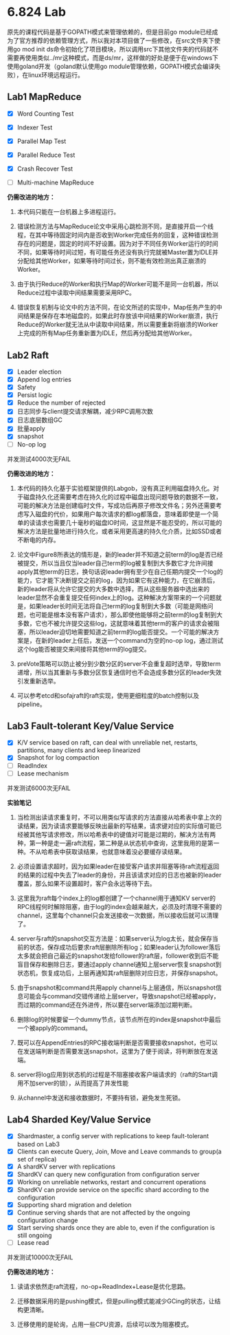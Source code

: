 # 6.824 Lab

原先的课程代码是基于GOPATH模式来管理依赖的，但是目前go module已经成为了官方推荐的依赖管理方式，所以我对本项目做了一些修改，在src文件夹下使用go mod init ds命令初始化了项目模块，所以调用src下其他文件夹的代码就不需要再使用类似../mr这种模式，而是ds/mr，这样做的好处是便于在windows下使用goland开发（goland默认使用go module管理依赖，GOPATH模式会编译失败），在linux环境远程运行。

## Lab1 MapReduce

- [x] Word Counting Test
- [x] Indexer Test
- [x] Parallel Map Test
- [x] Parallel Reduce Test
- [x] Crash Recover Test
- [ ] Multi-machine MapReduce



**仍需改进的地方：**

1. 本代码只能在一台机器上多进程运行。

2. 错误检测方法与MapReduce论文中采用心跳检测不同，是直接开启一个线程，在其中等待固定时间内是否收到Worker完成任务的回复，这种错误检测存在的问题是，固定的时间不好设置。因为对于不同任务Worker运行的时间不同，如果等待时间过短，有可能任务还没有执行完就被Master置为IDLE并分配给其他Worker，如果等待时间过长，则不能有效检测出真正崩溃的Worker。

3. 由于执行Reduce的Worker和执行Map的Worker可能不是同一台机器，所以Reduce过程中读取中间结果需要采用RPC。

4. 错误恢复机制与论文中的方法不同，在论文所述的实现中，Map任务产生的中间结果是保存在本地磁盘的，如果此时存放该中间结果的Worker崩溃，执行Reduce的Worker就无法从中读取中间结果，所以需要重新将崩溃的Worker上完成的所有Map任务重新置为IDLE，然后再分配给其他Worker。

## Lab2 Raft

- [x] Leader election
- [x] Append log entries
- [x] Safety
- [x] Persist logic
- [x] Reduce the number of rejected
- [x] 日志同步与client提交请求解耦，减少RPC调用次数
- [x] 日志底层数组GC
- [x] 批量apply
- [x] snapshot
- [ ] No-op log

并发测试4000次无FAIL

**仍需改进的地方：**

1. 本代码的持久化基于实验框架提供的Labgob，没有真正利用磁盘持久化。对于磁盘持久化还需要考虑在持久化的过程中磁盘出现问题导致的数据不一致，可能的解决方法是创建临时文件，写成功后再原子修改文件名；另外还需要考虑写入磁盘的代价，如果用户每次请求的都log都落盘，意味着即使是一个简单的读请求也需要几十毫秒的磁盘IO时间，这显然是不能忍受的，所以可能的解决方法是批量地进行持久化，或者采用更高速的持久化介质，比如SSD或者不断电的内存。

2. 论文中Figure8所表达的情形是，新的leader并不知道之前term的log是否已经被提交，所以当且仅当leader自己term的log被复制到大多数它才允许间接apply其他term的日志，换句话说leader拥有至少在自己任期内提交一个log的能力，它才能下决断提交之前的log，因为如果它有这种能力，在它崩溃后，新的leader将从允许它提交的大多数中选择，而从这些服务器中选出来的leader显然不会重复提交任何index上的log。这种解决方案带来的一个问题就是，如果leader长时间无法将自己term的log复制到大多数（可能是网络问题，也可能是根本没有客户请求），那么即使他能够将之前term的log复制到大多数，它也不被允许提交这些log，这就意味着其他term的客户的请求会被阻塞，所以leader迫切地需要知道之前term的log能否提交。一个可能的解决方案是，在新的leader上任后，发送一个command为空的no-op log，通过测试这个log能否被提交来间接将其他term的log提交。

3. preVote策略可以防止被分到少数分区的server不会重复超时选举，导致term递增，所以当其重新与多数分区恢复通信时也不会造成多数分区的leader失效引发重新选举。

4. 可以参考etcd和sofajraft的raft实现，使用更细粒度的batch控制以及pipeline。

## Lab3 Fault-tolerant Key/Value Service

- [x] K/V service based on raft, can deal with unreliable net, restarts, partitions, many clients and keep linearized
- [x] Snapshot for log compaction
- [ ] ReadIndex
- [ ] Lease mechanism

并发测试6000次无FAIL

**实验笔记**

1. 当检测出读请求重复时，不可以用类似写请求的方法直接从哈希表中拿上次的读结果，因为读请求要能够反映出最新的写结果，请求键对应的实际值可能已经被其他写请求修改，所以哈希表中的键值对可能是过期的，解决方法有两种，第一种是走一遍raft流程，第二种是从状态机中查询，这里我用的是第一种。不从哈希表中获取读结果，也就意味着没必要缓存读结果。

2. 必须设置请求超时，因为如果leader在接受客户请求并阻塞等待raft流程返回的结果的过程中失去了leader的身份，并且该请求对应的日志也被新的leader覆盖，那么如果不设置超时，客户会永远等待下去。

3. 这里我为raft每个index上的log都创建了一个channel用于通知KV server的RPC线程何时解除阻塞，由于log的index会越来越大，必须及时清理不需要的channel，这里每个channel只会发送接收一次数据，所以接收后就可以清理了。

4. server与raft的snapshot交互方法是：如果server认为log太长，就会保存当前的状态，保存成功后要求raft层删除所有log；如果leader认为follower落后太多就会把自己最近的snapshot发给follower的raft层，follower收到后不能盲目保存和删除日志，要通过apply channel通知上层server恢复snapshot到状态机，恢复成功后，上层再通知其raft层删除对应日志，并保存snapshot。

5. 由于snapshot和command共用apply channel与上层通信，所以snapshot信息可能会与command交错传递给上层server，导致snapshot已经被apply，而过期的command还在外进传，所以要在server端添加过期判断。

6. 删除log的时候要留一个dummy节点，该节点所在的index是snapshot中最后一个被apply的command。

7. 既可以在AppendEntries的RPC接收端判断是否需要接收snapshot，也可以在发送端判断是否需要发送snapshot，这里为了便于阅读，将判断放在发送端。

8. server将log应用到状态机的过程是不阻塞接收客户端请求的（raft的Start调用不加server的锁），从而提高了并发性能

9. 从channel中发送和接收数据时，不要持有锁，避免发生死锁。

## Lab4 Sharded Key/Value Service

- [x] Shardmaster, a config server with replications to keep fault-tolerant based on Lab3
- [x] Clients can execute Query, Join, Move and Leave commands to group(a set of replica)
- [x] A shardKV server with replications
- [x] ShardKV can query new configuration from configuration server
- [x] Working on unreliable networks, restart and concurrent operations
- [x] ShardKV can provide service on the specific shard according to the configuration
- [x] Supporting shard migration and deletion
- [x] Continue serving shards that are not affected by the ongoing configuration change
- [x] Start serving shards once they are able to, even if the configuration is still ongoing
- [ ] Lease read

并发测试10000次无FAIL

**仍需改进的地方：**

1. 读请求依然走raft流程，no-op+ReadIndex+Lease是优化思路。

2. 迁移数据采用的是pushing模式，但是pulling模式能减少GCing的状态，让结构更清晰。

3. 迁移使用的是轮询，占用一些CPU资源，后续可以改为阻塞模式。